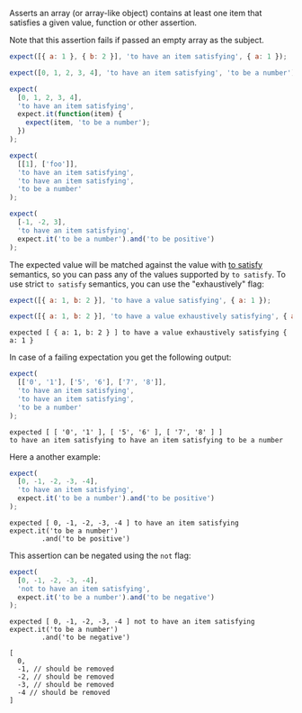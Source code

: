 Asserts an array (or array-like object) contains at least one item that satisfies
a given value, function or other assertion.

Note that this assertion fails if passed an empty array as the subject.

```js
expect([{ a: 1 }, { b: 2 }], 'to have an item satisfying', { a: 1 });

expect([0, 1, 2, 3, 4], 'to have an item satisfying', 'to be a number');

expect(
  [0, 1, 2, 3, 4],
  'to have an item satisfying',
  expect.it(function(item) {
    expect(item, 'to be a number');
  })
);

expect(
  [[1], ['foo']],
  'to have an item satisfying',
  'to have an item satisfying',
  'to be a number'
);

expect(
  [-1, -2, 3],
  'to have an item satisfying',
  expect.it('to be a number').and('to be positive')
);
```

The expected value will be matched against the value with
[to satisfy](../../any/to-satisfy/) semantics, so you can pass any of the
values supported by `to satisfy`. To use strict `to satisfy` semantics, you can
use the "exhaustively" flag:

```js
expect([{ a: 1, b: 2 }], 'to have a value satisfying', { a: 1 });
```

```js
expect([{ a: 1, b: 2 }], 'to have a value exhaustively satisfying', { a: 1 });
```

```output
expected [ { a: 1, b: 2 } ] to have a value exhaustively satisfying { a: 1 }
```

In case of a failing expectation you get the following output:

```js
expect(
  [['0', '1'], ['5', '6'], ['7', '8']],
  'to have an item satisfying',
  'to have an item satisfying',
  'to be a number'
);
```

```output
expected [ [ '0', '1' ], [ '5', '6' ], [ '7', '8' ] ]
to have an item satisfying to have an item satisfying to be a number
```

Here a another example:

```js
expect(
  [0, -1, -2, -3, -4],
  'to have an item satisfying',
  expect.it('to be a number').and('to be positive')
);
```

```output
expected [ 0, -1, -2, -3, -4 ] to have an item satisfying
expect.it('to be a number')
        .and('to be positive')
```

This assertion can be negated using the `not` flag:

```js
expect(
  [0, -1, -2, -3, -4],
  'not to have an item satisfying',
  expect.it('to be a number').and('to be negative')
);
```

```output
expected [ 0, -1, -2, -3, -4 ] not to have an item satisfying
expect.it('to be a number')
        .and('to be negative')

[
  0,
  -1, // should be removed
  -2, // should be removed
  -3, // should be removed
  -4 // should be removed
]
```
